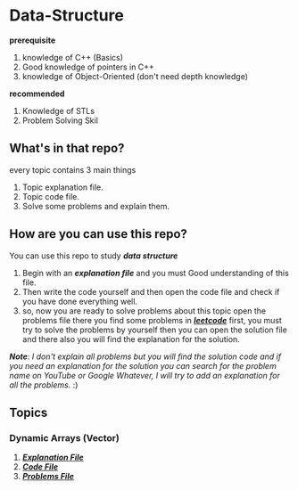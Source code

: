 # Data-Structure
**prerequisite**
1. knowledge of C++ (Basics)
2. Good knowledge of pointers in C++
3. knowledge of Object-Oriented (don't need depth knowledge)
   
**recommended**
1. Knowledge of STLs
2. Problem Solving Skil

## What's in that repo?
every topic contains 3 main things
1. Topic explanation file.
2. Topic code file.
3. Solve some problems and explain them.

## How are you can use this repo?
You can use this repo to study ***data structure*** 
1. Begin with an ***explanation file*** and you must Good understanding of this file.
2. Then write the code yourself and then open the code file and check if you have done everything well.
3. so, now you are ready to solve problems about this topic open the problems file there you find some problems in ***[leetcode](https://leetcode.com/)***
   first, you must try to solve the problems by yourself then you can open the solution file and there also you will find the explanation for the solution.

***Note***: *I don't explain all problems but you will find the solution code and if you need an explanation for the solution you can search for the problem name on YouTube or Google
Whatever, I will try to add an explanation for all the problems.* :)

## Topics
### Dynamic Arrays (Vector)
1. ***[Explanation File](Dynamic-Array/Dynamic-Array.md)***
2. ***[Code File](Dynamic-Array/Dynamic-Array.md)***
3. ***[Problems File](Dynamic-Array/Dynamic-Array.md)***
